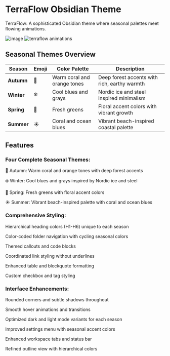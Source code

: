 # TerraFlow Obsidian Theme
TerraFlow: A sophisticated Obsidian theme where seasonal palettes meet flowing animations.

![image](https://github.com/user-attachments/assets/628e9b92-2701-47b1-86b1-369edbdd2f7a)
![terraflow animations](https://github.com/user-attachments/assets/f619c4d3-2608-4871-bec4-c03a5b9267df)

## Seasonal Themes Overview

| Season | Emoji | Color Palette | Description |
|--------|-------|---------------|-------------|
| **Autumn** | 🍂 | Warm coral and orange tones | Deep forest accents with rich, earthy warmth |
| **Winter** | ❄️ | Cool blues and grays | Nordic ice and steel inspired minimalism |
| **Spring** | 🌱 | Fresh greens | Floral accent colors with vibrant growth |
| **Summer** | ☀️ | Coral and ocean blues | Vibrant beach-inspired coastal palette |

## Features

### Four Complete Seasonal Themes:

🍂 Autumn: Warm coral and orange tones with deep forest accents

❄️ Winter: Cool blues and grays inspired by Nordic ice and steel

🌱 Spring: Fresh greens with floral accent colors

☀️ Summer: Vibrant beach-inspired palette with coral and ocean blues

### Comprehensive Styling:

Hierarchical heading colors (H1-H6) unique to each season

Color-coded folder navigation with cycling seasonal colors

Themed callouts and code blocks

Coordinated link styling without underlines

Enhanced table and blockquote formatting

Custom checkbox and tag styling

### Interface Enhancements:

Rounded corners and subtle shadows throughout

Smooth hover animations and transitions

Optimized dark and light mode variants for each season

Improved settings menu with seasonal accent colors

Enhanced workspace tabs and status bar

Refined outline view with hierarchical colors
